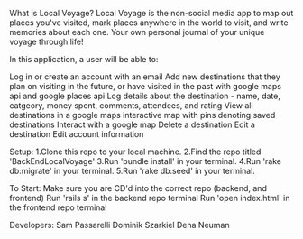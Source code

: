 
What is Local Voyage?
Local Voyage is the non-social media app to map out places you've visited, mark places anywhere in the world to visit, and write memories about each one. Your own personal journal of your unique voyage through life!

In this application, a user will be able to:

Log in or create an account with an email
Add new destinations that they plan on visiting in the future, or have visited in the past with google maps api and google places api
Log details about the destination - name, date, catgeory, money spent, comments, attendees, and rating
View all destinations in a google maps interactive map with pins denoting saved destinations
Interact with a google map
Delete a destination
Edit a destination 
Edit account information 


Setup:
1.Clone this repo to your local machine.
2.Find the repo titled 'BackEndLocalVoyage'
3.Run 'bundle install' in your terminal.
4.Run 'rake db:migrate' in your terminal.
5.Run 'rake db:seed' in your terminal.


To Start:
Make sure you are CD'd into the correct repo (backend, and frontend)
Run 'rails s' in the backend repo terminal
Run 'open index.html' in the frontend repo terminal


Developers:
Sam Passarelli
Dominik Szarkiel
Dena Neuman
